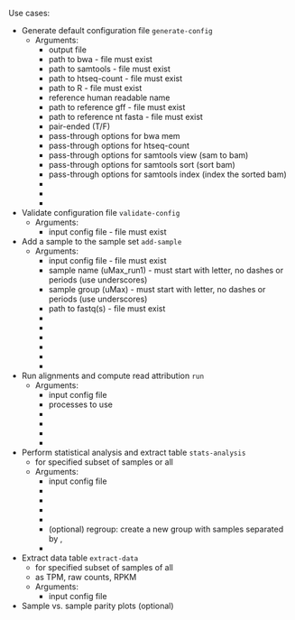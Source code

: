 Use cases:
* Generate default configuration file `generate-config`
    * Arguments:
        * output file
        * path to bwa - file must exist
        * path to samtools - file must exist
        * path to htseq-count - file must exist
        * path to R - file must exist
        * reference human readable name
        * path to reference gff - file must exist
        * path to reference nt fasta - file must exist
        * pair-ended (T/F)
        * pass-through options for bwa mem
        * pass-through options for htseq-count
        * pass-through options for samtools view (sam to bam)
        * pass-through options for samtools sort (sort bam)
        * pass-through options for samtools index (index the sorted bam)
        *
        *
        *
* Validate configuration file `validate-config`
    * Arguments:
        * input config file - file must exist
* Add a sample to the sample set `add-sample`
    * Arguments:
        * input config file - file must exist
        * sample name (uMax_run1) - must start with letter, no dashes or periods (use underscores)
        * sample group (uMax) - must start with letter, no dashes or periods (use underscores)
        * path to fastq(s) - file must exist
        * 
        *
        *
        *
        *
        *
* Run alignments and compute read attribution `run`
    * Arguments:
        * input config file
        * processes to use
        *
        *
        *
        *
* Perform statistical analysis and extract table `stats-analysis`
    * for specified subset of samples or all
    * Arguments:
        * input config file
        *
        *
        *
        *
        * (optional) regroup: create a new group with samples separated by ,
        *
* Extract data table `extract-data`
    * for specified subset of samples of all
	* as TPM, raw counts, RPKM
    * Arguments:
        * input config file
* Sample vs. sample parity plots (optional)
